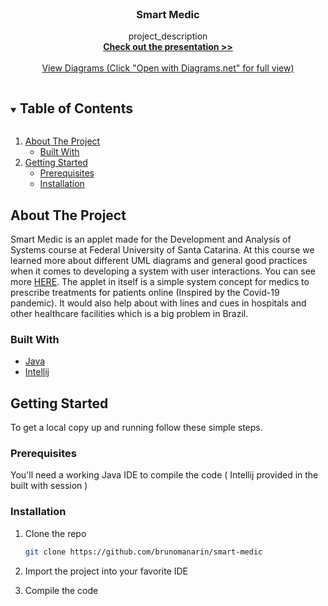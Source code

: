 
<br />
<p align="center">

  <h3 align="center">Smart Medic</h3>

  <p align="center">
    project_description
    <br />
    <a href="https://docs.google.com/presentation/d/1MUV7zhiaJu1khmrXslJEIYAem0t9Hh0mvtzOeQJX0FA/edit?usp=sharing"><strong>Check out the presentation >></strong></a>
    <br />
    <br />
    <a href="https://drive.google.com/file/d/1EPG1g6U9kWaB4rW-Mcp5I157GPqa_H7b/view?usp=sharing">View Diagrams (Click "Open with Diagrams.net" for full view)</a>
  </p>
</p>



<!-- TABLE OF CONTENTS -->
<details open="open">
  <summary><h2 style="display: inline-block">Table of Contents</h2></summary>
  <ol>
    <li>
      <a href="#about-the-project">About The Project</a>
      <ul>
        <li><a href="#built-with">Built With</a></li>
      </ul>
    </li>
    <li>
      <a href="#getting-started">Getting Started</a>
      <ul>
        <li><a href="#prerequisites">Prerequisites</a></li>
        <li><a href="#installation">Installation</a></li>
      </ul>
    </li>
  </ol>
</details>



<!-- ABOUT THE PROJECT -->
## About The Project

Smart Medic is an applet made for the Development and Analysis of Systems course at Federal University of Santa Catarina. 
At this course we learned more about different UML diagrams and general good practices when it comes to developing a system with user interactions. You can see more [HERE](https://drive.google.com/file/d/1EPG1g6U9kWaB4rW-Mcp5I157GPqa_H7b/view?usp=sharing).
The applet in itself is a simple system concept for medics to prescribe treatments for patients online (Inspired by the Covid-19 pandemic). It would
also help about with lines and cues in hospitals and other healthcare facilities which is a big problem in Brazil.


### Built With

* [Java](https://www.java.com/)
* [Intellij](https://www.jetbrains.com/idea/)



<!-- GETTING STARTED -->
## Getting Started

To get a local copy up and running follow these simple steps.

### Prerequisites

You'll need a working Java IDE to compile the code ( Intellij provided in the built with session )

### Installation

1. Clone the repo
   ```sh
   git clone https://github.com/brunomanarin/smart-medic
   ```
2. Import the project into your favorite IDE

3. Compile the code

